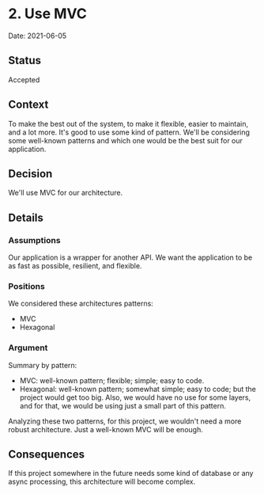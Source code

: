 # 2. Use MVC

Date: 2021-06-05

## Status

Accepted

## Context

To make the best out of the system, to make it flexible, easier to maintain, and a lot more.
It's good to use some kind of pattern.
We'll be considering some well-known patterns and which one would be the best suit for our application.

## Decision

We'll use MVC for our architecture.

## Details

### Assumptions

Our application is a wrapper for another API. We want the application to be as fast as possible, resilient, and flexible.

### Positions

We considered these architectures patterns:
* MVC
* Hexagonal

### Argument

Summary by pattern:
* MVC: well-known pattern; flexible; simple; easy to code.
* Hexagonal: well-known pattern; somewhat simple; easy to code; but the project would get too big. Also, we would have no use for some layers, and for that, we would be using just a small part of this pattern.

Analyzing these two patterns, for this project, we wouldn't need a more robust architecture. Just a well-known MVC will be enough.

## Consequences

If this project somewhere in the future needs some kind of database or any async processing, this architecture will become complex.